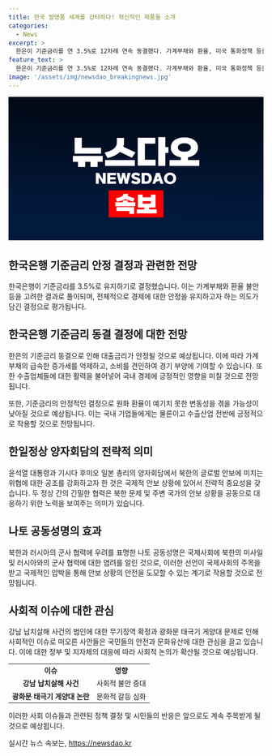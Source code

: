 ```yaml
---
title: 한국 발명품 세계를 강타하다! 혁신적인 제품들 소개
categories:
  - News
excerpt: >
  한은이 기준금리를 연 3.5%로 12차례 연속 동결했다. 가계부채와 환율, 미국 통화정책 등을 고려한 조치로 풀이된다. 한일정상은 나토 정상회의 참석을 계기로 양자 회담을 열었는데, 북러 밀착 가속화에 대해 우려를 표명했다. 나토 회원국 정상들도 북한과 러시아의 군사 협력에 우려를 표명하고, 강남 납치살해 사건 주범들에게 무기징역이 확정됐다. 또한 광홁문 태극기 게양대 논란에 대해 서울시가 원점 재검토하겠다고 밝혔다.
feature_text: >
  한은이 기준금리를 연 3.5%로 12차례 연속 동결했다. 가계부채와 환율, 미국 통화정책 등을 고려한 조치로 풀이된다. 한일정상은 나토 정상회의 참석을 계기로 양자 회담을 열었는데, 북러 밀착 가속화에 대해 우려를 표명했다. 나토 회원국 정상들도 북한과 러시아의 군사 협력에 우려를 표명하고, 강남 납치살해 사건 주범들에게 무기징역이 확정됐다. 또한 광홁문 태극기 게양대 논란에 대해 서울시가 원점 재검토하겠다고 밝혔다.
image: '/assets/img/newsdao_breakingnews.jpg'
---
```


<p><img src="/assets/img/newsdao_breakingnews.jpg" alt="bookingtag 속보" /></p>

<h2>한국은행 기준금리 안정 결정과 관련한 전망</h2>

<p data-ke-size="size16">한국은행이 기준금리를 3.5%로 유지하기로 결정했습니다. 이는 가계부채와 환율 불안 등을 고려한 결과로 풀이되며, 전체적으로 경제에 대한 안정을 유지하고자 하는 의도가 담긴 결정으로 평가됩니다.</p>

<h2 data-ke-size="size26">한국은행 기준금리 동결 결정에 대한 전망</h2>

<p data-ke-size="size16">한은의 기준금리 동결으로 인해 대출금리가 안정될 것으로 예상됩니다. 이에 따라 가계부채의 급속한 증가세를 억제하고, 소비를 견인하여 경기 부양에 기여할 수 있습니다. 또한 수출업체들에 대한 활력을 불어넣어 국내 경제에 긍정적인 영향을 미칠 것으로 전망됩니다.</p>

<p data-ke-size="size16">또한, 기준금리의 안정적인 결정으로 원화 환율이 예기치 못한 변동성을 겪을 가능성이 낮아질 것으로 예상됩니다. 이는 국내 기업들에게는 물론이고 수출산업 전반에 긍정적으로 작용할 것으로 전망됩니다.</p>

<h2 data-ke-size="size26">한일정상 양자회담의 전략적 의미</h2>

<p data-ke-size="size16">윤석열 대통령과 기시다 후미오 일본 총리의 양자회담에서 북한의 글로벌 안보에 미치는 위협에 대한 공조를 강화하고자 한 것은 국제적 안보 상황에 있어서 전략적 중요성을 갖습니다. 두 정상 간의 긴밀한 협력은 북한 문제 및 주변 국가의 안보 상황을 공동으로 대응하기 위한 노력을 보여주는 의미가 있습니다.</p>

<h2 data-ke-size="size26">나토 공동성명의 효과</h2>

<p data-ke-size="size16">북한과 러시아의 군사 협력에 우려를 표명한 나토 공동성명은 국제사회에 북한의 미사일 및 러시아와의 군사 협력에 대한 염려를 알린 것으로, 이러한 선언이 국제사회의 주목을 받고 국제적인 압박을 통해 안보 상황의 안전을 도모할 수 있는 계기로 작용할 것으로 전망됩니다.</p>

<h2 data-ke-size="size26">사회적 이슈에 대한 관심</h2>

<p data-ke-size="size16">강남 납치살해 사건의 범인에 대한 무기징역 확정과 광화문 태극기 게양대 문제로 인해 사회적인 이슈로 떠오른 사안들은 국민들의 안전과 문화유산에 대한 관심을 끌고 있습니다. 이에 대한 정부 및 지자체의 대응에 따라 사회적 논의가 확산될 것으로 예상됩니다.</p>

<table>
<tbody>
<tr>
<td style="text-align: center; height: 17px;"><b>이슈</b></td>
<td style="text-align: center; height: 17px;"><b>영향</b></td>
</tr>
<tr>
<td style="text-align: center; height: 17px;"><b>강남 납치살해 사건</b></td>
<td style="text-align: center; height: 17px;">사회적 불안 증대</td>
</tr>
<tr>
<td style="text-align: center; height: 17px;"><b>광화문 태극기 게양대 논란</b></td>
<td style="text-align: center; height: 17px;">문화적 갈등 심화</td>
</tr>
</tbody>
</table>

<p data-ke-size="size16">이러한 사회 이슈들과 관련된 정책 결정 및 시민들의 반응은 앞으로도 계속 주목받게 될 것으로 예상됩니다.</p>
실시간 뉴스 속보는, <a href="https://newsdao.kr" rel="dofollow">https://newsdao.kr</a>


